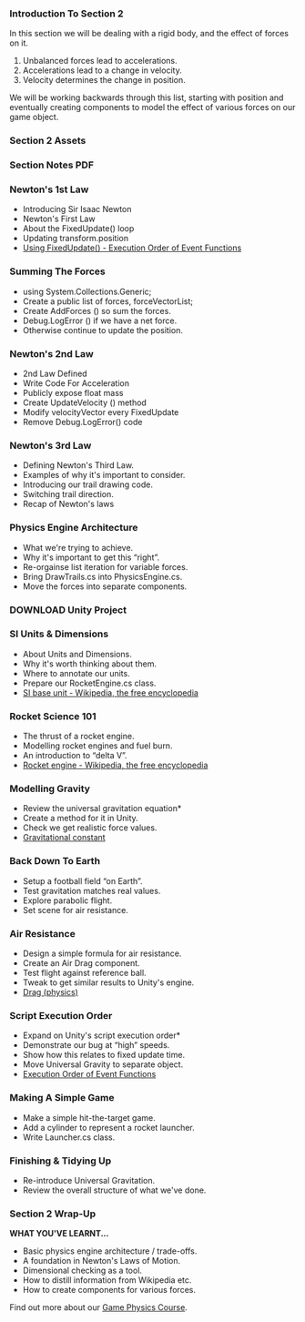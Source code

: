 ### Introduction To Section 2 ###

In this section we will be dealing with a rigid body, and the effect of forces
on it.
  1. Unbalanced forces lead to accelerations.
  2. Accelerations lead to a change in velocity.
  3. Velocity determines the change in position.
  
We will be working backwards through this list, starting with position and
eventually creating components to model the effect of various forces on our
game object.

### Section 2 Assets ###



### Section Notes PDF ###



### Newton's 1st Law ###

+ Introducing Sir Isaac Newton 
+ Newton's First Law 
+ About the FixedUpdate() loop 
+ Updating transform.position
+ [Using FixedUpdate() - Execution Order of Event Functions](https://docs.unity3d.com/Manual/ExecutionOrder.html)

### Summing The Forces ###

+ using System.Collections.Generic; 
+ Create a public list of forces, forceVectorList; 
+ Create AddForces () so sum the forces. 
+ Debug.LogError () if we have a net force. 
+ Otherwise continue to update the position.

### Newton's 2nd Law ###

+ 2nd Law Defined
+ Write Code For Acceleration
+ Publicly expose float mass
+ Create UpdateVelocity () method
+ Modify velocityVector every FixedUpdate
+ Remove Debug.LogError() code

### Newton's 3rd Law ###

+ Defining Newton's Third Law. 
+ Examples of why it's important to consider. 
+ Introducing our trail drawing code. 
+ Switching trail direction. 
+ Recap of Newton's laws

### Physics Engine Architecture ###

+ What we're trying to achieve. 
+ Why it's important to get this “right”. 
+ Re-orgainse list iteration for variable forces. 
+ Bring DrawTrails.cs into PhysicsEngine.cs. 
+ Move the forces into separate components.

### DOWNLOAD Unity Project ###



### SI Units & Dimensions ###

+ About Units and Dimensions. 
+ Why it's worth thinking about them. 
+ Where to annotate our units. 
+ Prepare our RocketEngine.cs class.
+ [SI base unit - Wikipedia, the free encyclopedia](https://en.wikipedia.org/wiki/SI_base_unit)

### Rocket Science 101 ###

+ The thrust of a rocket engine. 
+ Modelling rocket engines and fuel burn. 
+ An introduction to “delta V”.  
+ [Rocket engine - Wikipedia, the free encyclopedia](https://en.wikipedia.org/wiki/Rocket_engine)

### Modelling Gravity ###

+ Review the universal gravitation equation* 
+ Create a method for it in Unity. 
+ Check we get realistic force values. 
+ [Gravitational constant](https://en.wikipedia.org/wiki/Gravitational_constant)

### Back Down To Earth ###

+ Setup a football field “on Earth”. 
+ Test gravitation matches real values. 
+ Explore parabolic flight. 
+ Set scene for air resistance.

### Air Resistance ###

+ Design a simple formula for air resistance. 
+ Create an Air Drag component. 
+ Test flight against reference ball. 
+ Tweak to get similar results to Unity's engine.
+ [Drag (physics)](https://en.wikipedia.org/wiki/Drag_(physics))

### Script Execution Order ###

+ Expand on Unity's script execution order* 
+ Demonstrate our bug at “high” speeds. 
+ Show how this relates to fixed update time. 
+ Move Universal Gravity to separate object. 
+ [Execution Order of Event Functions](https://docs.unity3d.com/Manual/ExecutionOrder.html)

### Making A Simple Game ###

+ Make a simple hit-the-target game. 
+ Add a cylinder to represent a rocket launcher. 
+ Write Launcher.cs class.

### Finishing & Tidying Up ###

+ Re-introduce Universal Gravitation. 
+ Review the overall structure of what we've done.

### Section 2 Wrap-Up ###

**WHAT YOU'VE LEARNT...**
+ Basic physics engine architecture / trade-offs. 
+ A foundation in Newton's Laws of Motion. 
+ Dimensional checking as a tool. 
+ How to distill information from Wikipedia etc. 
+ How to create components for various forces.

 Find out more about our [Game Physics Course](https://www.udemy.com/gamephysics/?couponCode=GitHubDiscount).
